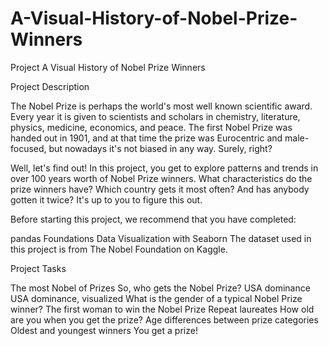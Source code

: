 # A-Visual-History-of-Nobel-Prize-Winners
Project A Visual History of Nobel Prize Winners

Project Description

The Nobel Prize is perhaps the world's most well known scientific award. Every year it is given to scientists and scholars in chemistry, literature, physics, medicine, economics, and peace. The first Nobel Prize was handed out in 1901, and at that time the prize was Eurocentric and male-focused, but nowadays it's not biased in any way. Surely, right?

Well, let's find out! In this project, you get to explore patterns and trends in over 100 years worth of Nobel Prize winners. What characteristics do the prize winners have? Which country gets it most often? And has anybody gotten it twice? It's up to you to figure this out.

Before starting this project, we recommend that you have completed:

pandas Foundations
Data Visualization with Seaborn
The dataset used in this project is from The Nobel Foundation on Kaggle.

Project Tasks

The most Nobel of Prizes
So, who gets the Nobel Prize?
USA dominance
USA dominance, visualized
What is the gender of a typical Nobel Prize winner?
The first woman to win the Nobel Prize
Repeat laureates
How old are you when you get the prize?
Age differences between prize categories
Oldest and youngest winners
You get a prize!
